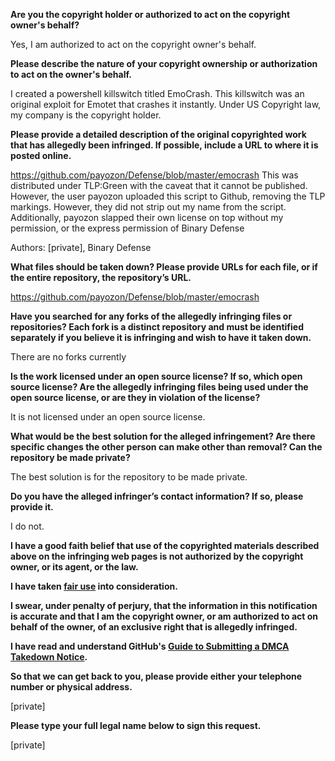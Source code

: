 **Are you the copyright holder or authorized to act on the copyright owner's behalf?**  
  
Yes, I am authorized to act on the copyright owner's behalf.  
  
**Please describe the nature of your copyright ownership or authorization to act on the owner's behalf.**  
  
I created a powershell killswitch titled EmoCrash. This killswitch was an original exploit for Emotet that crashes it instantly. Under US Copyright law, my company is the copyright holder.  
  
**Please provide a detailed description of the original copyrighted work that has allegedly been infringed. If possible, include a URL to where it is posted online.**  
  
https://github.com/payozon/Defense/blob/master/emocrash This was distributed under TLP:Green with the caveat that it cannot be published. However, the user payozon uploaded this script to Github, removing the TLP markings. However, they did not strip out my name from the script. Additionally, payozon slapped their own license on top without my permission, or the express permission of Binary Defense  
  
Authors: [private], Binary Defense    
  
**What files should be taken down? Please provide URLs for each file, or if the entire repository, the repository’s URL.**  
  
https://github.com/payozon/Defense/blob/master/emocrash  
  
**Have you searched for any forks of the allegedly infringing files or repositories? Each fork is a distinct repository and must be identified separately if you believe it is infringing and wish to have it taken down.**  
  
There are no forks currently  
  
**Is the work licensed under an open source license? If so, which open source license? Are the allegedly infringing files being used under the open source license, or are they in violation of the license?**  
  
It is not licensed under an open source license.  
  
**What would be the best solution for the alleged infringement? Are there specific changes the other person can make other than removal? Can the repository be made private?**  
  
The best solution is for the repository to be made private.  
  
**Do you have the alleged infringer’s contact information? If so, please provide it.**  
  
I do not.  
  
**I have a good faith belief that use of the copyrighted materials described above on the infringing web pages is not authorized by the copyright owner, or its agent, or the law.**  
  
**I have taken <a href="https://www.lumendatabase.org/topics/22">fair use</a> into consideration.**  
  
**I swear, under penalty of perjury, that the information in this notification is accurate and that I am the copyright owner, or am authorized to act on behalf of the owner, of an exclusive right that is allegedly infringed.**  
  
**I have read and understand GitHub's <a href="https://help.github.com/articles/guide-to-submitting-a-dmca-takedown-notice/">Guide to Submitting a DMCA Takedown Notice</a>.**  
  
**So that we can get back to you, please provide either your telephone number or physical address.**  
  
[private]  
  
**Please type your full legal name below to sign this request.**  
  
[private]  
